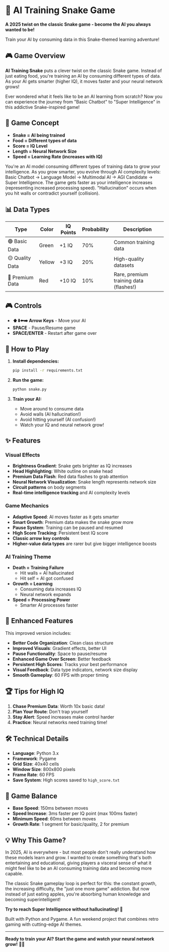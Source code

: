 # 🧠 AI Training Snake Game

**A 2025 twist on the classic Snake game - become the AI you always wanted to be!**

Train your AI by consuming data in this Snake-themed learning adventure!

## 🎮 Game Overview

**AI Training Snake** puts a clever twist on the classic Snake game. Instead of just eating food, you're training an AI by consuming different types of data. As your AI gets smarter (higher IQ), it moves faster and your neural network grows!

Ever wondered what it feels like to be an AI learning from scratch? Now you can experience the journey from "Basic Chatbot" to "Super Intelligence" in this addictive Snake-inspired game!

## 🎯 Game Concept

- **Snake = AI being trained**
- **Food = Different types of data**
- **Score = IQ Level**
- **Length = Neural Network Size**
- **Speed = Learning Rate (increases with IQ)**

You're an AI model consuming different types of training data to grow your intelligence. As you grow smarter, you evolve through AI complexity levels: Basic Chatbot → Language Model → Multimodal AI → AGI Candidate → Super Intelligence. The game gets faster as your intelligence increases (representing increased processing speed). "Hallucination" occurs when you hit walls or contradict yourself (collision).

## 📊 Data Types

| Type | Color | IQ Points | Probability | Description |
|------|-------|-----------|-------------|-------------|
| 🟢 Basic Data | Green | +1 IQ | 70% | Common training data |
| 🟡 Quality Data | Yellow | +3 IQ | 20% | High-quality datasets |
| 🔴 Premium Data | Red | +10 IQ | 10% | Rare, premium training data (flashes!) |

## 🎮 Controls

- **⬆️⬇️⬅️➡️ Arrow Keys** - Move your AI
- **SPACE** - Pause/Resume game
- **SPACE/ENTER** - Restart after game over

## 🚀 How to Play

1. **Install dependencies:**
   ```bash
   pip install -r requirements.txt
   ```

2. **Run the game:**
   ```bash
   python snake.py
   ```

3. **Train your AI:**
   - Move around to consume data
   - Avoid walls (AI hallucination!)
   - Avoid hitting yourself (AI confusion!)
   - Watch your IQ and neural network grow!

## ✨ Features

### Visual Effects
- **Brightness Gradient**: Snake gets brighter as IQ increases
- **Head Highlighting**: White outline on snake head
- **Premium Data Flash**: Red data flashes to grab attention
- **Neural Network Visualization**: Snake length represents network size
- **Circuit patterns** on body segments
- **Real-time intelligence tracking** and AI complexity levels

### Game Mechanics
- **Adaptive Speed**: AI moves faster as it gets smarter
- **Smart Growth**: Premium data makes the snake grow more
- **Pause System**: Training can be paused and resumed
- **High Score Tracking**: Persistent best IQ score
- **Classic arrow key controls**
- **Higher-value data types** are rarer but give bigger intelligence boosts

### AI Training Theme
- **Death = Training Failure**
  - Hit walls = AI hallucinated
  - Hit self = AI got confused
- **Growth = Learning**
  - Consuming data increases IQ
  - Neural network expands
- **Speed = Processing Power**
  - Smarter AI processes faster

## 🎨 Enhanced Features

This improved version includes:

- **Better Code Organization**: Clean class structure
- **Improved Visuals**: Gradient effects, better UI
- **Pause Functionality**: Space to pause/resume
- **Enhanced Game Over Screen**: Better feedback
- **Persistent High Scores**: Tracks your best performance
- **Visual Feedback**: Data type indicators, network size display
- **Smooth Gameplay**: 60 FPS with proper timing

## 🏆 Tips for High IQ

1. **Chase Premium Data**: Worth 10x basic data!
2. **Plan Your Route**: Don't trap yourself
3. **Stay Alert**: Speed increases make control harder
4. **Practice**: Neural networks need training time!

## 🛠️ Technical Details

- **Language**: Python 3.x
- **Framework**: Pygame
- **Grid Size**: 40x40 cells
- **Window Size**: 800x800 pixels
- **Frame Rate**: 60 FPS
- **Save System**: High scores saved to `high_score.txt`

## 🎲 Game Balance

- **Base Speed**: 150ms between moves
- **Speed Increase**: 3ms faster per IQ point (max 100ms faster)
- **Minimum Speed**: 60ms between moves
- **Growth Rate**: 1 segment for basic/quality, 2 for premium

## 💡 Why This Game?

In 2025, AI is everywhere - but most people don't really understand how these models learn and grow. I wanted to create something that's both entertaining and educational, giving players a visceral sense of what it might feel like to be an AI consuming training data and becoming more capable.

The classic Snake gameplay loop is perfect for this: the constant growth, the increasing difficulty, the "just one more game" addiction. But now instead of just eating apples, you're absorbing human knowledge and becoming superintelligent!

**Try to reach Super Intelligence without hallucinating! 🚀**

Built with Python and Pygame. A fun weekend project that combines retro gaming with cutting-edge AI themes.

---

**Ready to train your AI? Start the game and watch your neural network grow!** 🚀🧠
